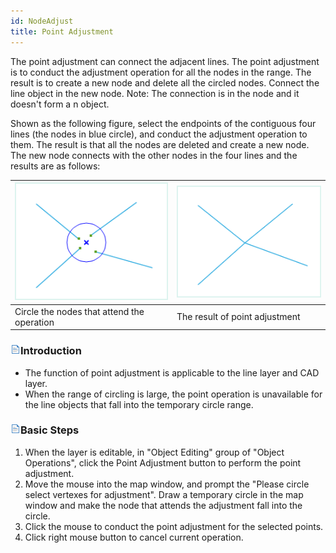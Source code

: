 ```yaml
---
id: NodeAdjust
title: Point Adjustment
---
```


The point adjustment can connect the adjacent lines. The point adjustment is to conduct the adjustment operation for all the nodes in the range. The result is to create a new node and delete all the circled nodes. Connect the line object in the new node. Note: The connection is in the node and it doesn't form a n object.

Shown as the following figure, select the endpoints of the contiguous four lines (the nodes in blue circle), and conduct the adjustment operation to them. The result is that all the nodes are deleted and create a new node. The new node connects with the other nodes in the four lines and the results are as follows:

![](img-en/NodeAdjust1.png) | ![](img-en/NodeAdjust2.png)  
---|---  
Circle the nodes that attend the operation | The result of point adjustment  
  
### ![](../../../img/read.gif)Introduction

  * The function of point adjustment is applicable to the line layer and CAD layer. 
  * When the range of circling is large, the point operation is unavailable for the line objects that fall into the temporary circle range.

### ![](../../../img/read.gif)Basic Steps

  1. When the layer is editable, in "Object Editing" group of "Object Operations", click the Point Adjustment button to perform the point adjustment.
  2. Move the mouse into the map window, and prompt the "Please circle select vertexes for adjustment". Draw a temporary circle in the map window and make the node that attends the adjustment fall into the circle.
  3. Click the mouse to conduct the point adjustment for the selected points.
  4. Click right mouse button to cancel current operation.